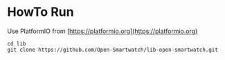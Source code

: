 # HowTo Run

Use PlatformIO from [https://platformio.org](https://platformio.org)

    cd lib
    git clone https://github.com/Open-Smartwatch/lib-open-smartwatch.git

